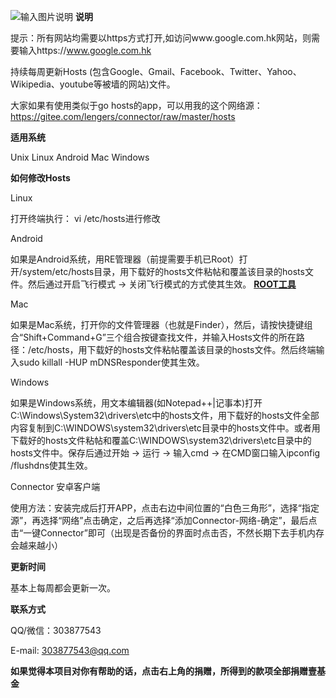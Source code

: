 ![输入图片说明](https://git.oschina.net/uploads/images/2017/0627/115003_625032bf_1285254.png "在这里输入图片标题")
**说明** 

提示：所有网站均需要以https方式打开,如访问www.google.com.hk网站，则需要输入https://www.google.com.hk

持续每周更新Hosts (包含Google、Gmail、Facebook、Twitter、Yahoo、Wikipedia、youtube等被墙的网站)文件。

大家如果有使用类似于go hosts的app，可以用我的这个网络源：https://gitee.com/lengers/connector/raw/master/hosts

 **适用系统** 

Unix
Linux
Android
Mac
Windows


 **如何修改Hosts** 


Linux 

打开终端执行： vi /etc/hosts进行修改

Android

如果是Android系统，用RE管理器（前提需要手机已Root）打开/system/etc/hosts目录，用下载好的hosts文件粘帖和覆盖该目录的hosts文件。然后通过开启飞行模式 -> 关闭飞行模式的方式使其生效。  **[ROOT工具
](http://zh.kingroot.net/)** 

Mac

如果是Mac系统，打开你的文件管理器（也就是Finder），然后，请按快捷键组合“Shift+Command+G”三个组合按键查找文件，并输入Hosts文件的所在路径：/etc/hosts，用下载好的hosts文件粘帖覆盖该目录的hosts文件。然后终端输入sudo killall -HUP mDNSResponder使其生效。

Windows

如果是Windows系统，用文本编辑器(如Notepad++|记事本)打开C:\Windows\System32\drivers\etc中的hosts文件，用下载好的hosts文件全部内容复制到C:\WINDOWS\system32\drivers\etc目录中的hosts文件中。或者用下载好的hosts文件粘帖和覆盖C:\WINDOWS\system32\drivers\etc目录中的hosts文件中。保存后通过开始 -> 运行 -> 输入cmd -> 在CMD窗口输入ipconfig /flushdns使其生效。


Connector 安卓客户端

使用方法：安装完成后打开APP，点击右边中间位置的“白色三角形”，选择“指定源”，再选择“网络”点击确定，之后再选择“添加Connector-网络-确定”，最后点击“一键Connector”即可（出现是否备份的界面时点击否，不然长期下去手机内存会越来越小）


 **更新时间** 

基本上每周都会更新一次。

 **联系方式** 

QQ/微信：303877543

E-mail: 303877543@qq.com

 **如果觉得本项目对你有帮助的话，点击右上角的捐赠，所得到的款项全部捐赠壹基金** 